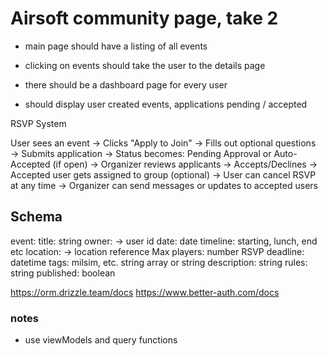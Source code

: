 # Airsoft community page, take 2

- main page should have a listing of all events
- clicking on events should take the user to the details page

- there should be a dashboard page for every user 
- should display user created events, applications pending / accepted


RSVP System

User sees an event → Clicks "Apply to Join"
→ Fills out optional questions → Submits application
→ Status becomes: Pending Approval or Auto-Accepted (if open)
→ Organizer reviews applicants → Accepts/Declines
→ Accepted user gets assigned to group (optional)
→ User can cancel RSVP at any time
→ Organizer can send messages or updates to accepted users


## Schema

event: 
title: string
owner: → user id
date: date
timeline: starting, lunch, end etc
location:  → location reference
Max players: number
RSVP deadline: datetime
tags: milsim, etc. string array or string
description: string
rules: string
published: boolean

https://orm.drizzle.team/docs
https://www.better-auth.com/docs




### notes
- use viewModels and query functions
